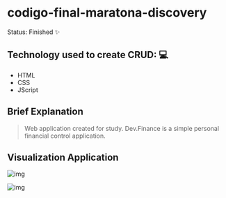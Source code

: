 # codigo-final-maratona-discovery

 Status: Finished ✨

## Technology used to create CRUD: 💻

- HTML
- CSS
- JScript

## Brief Explanation

> Web application created for study. Dev.Finance is a simple personal financial control application.

## Visualization Application

![img](https://imgur.com/vavohCo.png)

![img](https://imgur.com/ec8q1xy.png)
